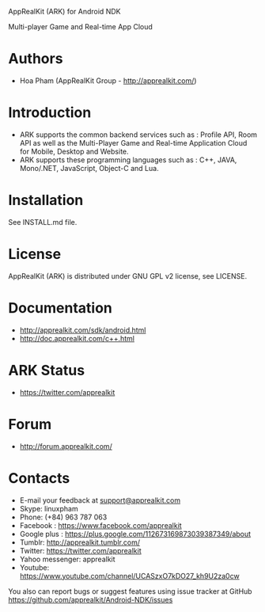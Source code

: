 AppRealKit (ARK) for Android NDK

Multi-player Game and Real-time App Cloud

Authors
=======
* Hoa Pham (AppRealKit Group - http://apprealkit.com/)

Introduction
============
* ARK supports the common backend services such as : Profile API, Room API as well as the Multi-Player Game and Real-time Application Cloud for Mobile, Desktop and Website.
* ARK supports these programming languages such as : C++, JAVA, Mono/.NET, JavaScript, Object-C and Lua.

Installation
============
See INSTALL.md file.

License
=======
AppRealKit (ARK) is distributed under GNU GPL v2 license, see LICENSE.

Documentation
========
* http://apprealkit.com/sdk/android.html
* http://doc.apprealkit.com/c++.html

ARK Status
========
* https://twitter.com/apprealkit

Forum
========
* http://forum.apprealkit.com/

Contacts
========
* E-mail your feedback at support@apprealkit.com
* Skype: linuxpham
* Phone: (+84) 963 787 063
* Facebook : https://www.facebook.com/apprealkit
* Google plus : https://plus.google.com/112673169873039387349/about
* Tumblr: http://apprealkit.tumblr.com/
* Twitter: https://twitter.com/apprealkit
* Yahoo messenger: apprealkit
* Youtube: https://www.youtube.com/channel/UCASzxO7kDO27_kh9U2za0cw

You also can report bugs or suggest features using issue tracker at GitHub
https://github.com/apprealkit/Android-NDK/issues
